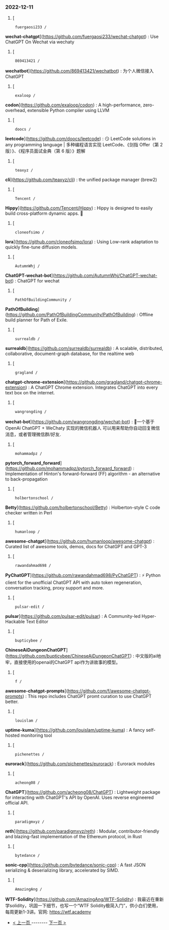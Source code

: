 ### 2022-12-11 
1. [
    

        fuergaosi233 /
**wechat-chatgpt**](https://github.com/fuergaosi233/wechat-chatgpt) : Use ChatGPT On Wechat via wechaty
1. [
    

        869413421 /
**wechatbot**](https://github.com/869413421/wechatbot) : 为个人微信接入ChatGPT
1. [
    

        exaloop /
**codon**](https://github.com/exaloop/codon) : A high-performance, zero-overhead, extensible Python compiler using LLVM
1. [
    

        doocs /
**leetcode**](https://github.com/doocs/leetcode) : 😏 LeetCode solutions in any programming language | 多种编程语言实现 LeetCode、《剑指 Offer（第 2 版）》、《程序员面试金典（第 6 版）》题解
1. [
    

        teaxyz /
**cli**](https://github.com/teaxyz/cli) : the unified package manager (brew2)
1. [
    

        Tencent /
**Hippy**](https://github.com/Tencent/Hippy) : Hippy is designed to easily build cross-platform dynamic apps. 👏
1. [
    

        cloneofsimo /
**lora**](https://github.com/cloneofsimo/lora) : Using Low-rank adaptation to quickly fine-tune diffusion models.
1. [
    

        AutumnWhj /
**ChatGPT-wechat-bot**](https://github.com/AutumnWhj/ChatGPT-wechat-bot) : ChatGPT for wechat
1. [
    

        PathOfBuildingCommunity /
**PathOfBuilding**](https://github.com/PathOfBuildingCommunity/PathOfBuilding) : Offline build planner for Path of Exile.
1. [
    

        surrealdb /
**surrealdb**](https://github.com/surrealdb/surrealdb) : A scalable, distributed, collaborative, document-graph database, for the realtime web
1. [
    

        gragland /
**chatgpt-chrome-extension**](https://github.com/gragland/chatgpt-chrome-extension) : A ChatGPT Chrome extension. Integrates ChatGPT into every text box on the internet.
1. [
    

        wangrongding /
**wechat-bot**](https://github.com/wangrongding/wechat-bot) : 🤖一个基于OpenAi ChatGPT + WeChaty 实现的微信机器人 可以用来帮助你自动回复微信消息，或者管理微信群/好友.
1. [
    

        mohammadpz /
**pytorch_forward_forward**](https://github.com/mohammadpz/pytorch_forward_forward) : Implementation of Hinton's forward-forward (FF) algorithm - an alternative to back-propagation
1. [
    

        holbertonschool /
**Betty**](https://github.com/holbertonschool/Betty) : Holberton-style C code checker written in Perl
1. [
    

        humanloop /
**awesome-chatgpt**](https://github.com/humanloop/awesome-chatgpt) : Curated list of awesome tools, demos, docs for ChatGPT and GPT-3
1. [
    

        rawandahmad698 /
**PyChatGPT**](https://github.com/rawandahmad698/PyChatGPT) : ⚡️ Python client for the unofficial ChatGPT API with auto token regeneration, conversation tracking, proxy support and more.
1. [
    

        pulsar-edit /
**pulsar**](https://github.com/pulsar-edit/pulsar) : A Community-led Hyper-Hackable Text Editor
1. [
    

        bupticybee /
**ChineseAiDungeonChatGPT**](https://github.com/bupticybee/ChineseAiDungeonChatGPT) : 中文版的ai地牢，直接使用的openai的ChatGPT api作为讲故事的模型。
1. [
    

        f /
**awesome-chatgpt-prompts**](https://github.com/f/awesome-chatgpt-prompts) : This repo includes ChatGPT promt curation to use ChatGPT better.
1. [
    

        louislam /
**uptime-kuma**](https://github.com/louislam/uptime-kuma) : A fancy self-hosted monitoring tool
1. [
    

        pichenettes /
**eurorack**](https://github.com/pichenettes/eurorack) : Eurorack modules
1. [
    

        acheong08 /
**ChatGPT**](https://github.com/acheong08/ChatGPT) : Lightweight package for interacting with ChatGPT's API by OpenAI. Uses reverse engineered official API.
1. [
    

        paradigmxyz /
**reth**](https://github.com/paradigmxyz/reth) : Modular, contributor-friendly and blazing-fast implementation of the Ethereum protocol, in Rust
1. [
    

        bytedance /
**sonic-cpp**](https://github.com/bytedance/sonic-cpp) : A fast JSON serializing & deserializing library, accelerated by SIMD.
1. [
    

        AmazingAng /
**WTF-Solidity**](https://github.com/AmazingAng/WTF-Solidity) : 我最近在重新学solidity，巩固一下细节，也写一个“WTF Solidity极简入门”，供小白们使用，每周更新1-3讲。官网: https://wtf.academy 

- [ < 上一页 ](https://github.com/able8/github-trending-daily-record/blob/master/2022-12-10.md) -------- [ 下一页 > ](https://github.com/able8/github-trending-daily-record/blob/master/2022-12-12.md)